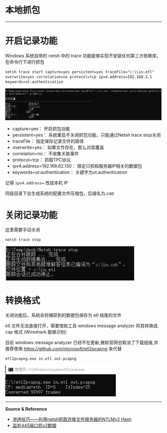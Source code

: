 # 本地抓包

---

# 开启记录功能

Windows 系统自带的 netsh 中的 trace 功能能够实现不安装任何第三方依赖库，在命令行下进行抓包

```
netsh trace start capture=yes persistent=yes traceFile="c:\\in.etl" overwrite=yes correlation=no protocol=tcp ipv4.address=192.168.1.1 keywords=ut:authentication
```

![](../../../../assets/img/Integrated/Windows/实验/本地抓包/1.png)

- capture=yes： 开启抓包功能
- persistent=yes： 系统重启不关闭抓包功能，只能通过Netsh trace stop关闭
- traceFile： 指定保存记录文件的路径
- overwrite=yes： 如果文件存在，那么对其覆盖
- correlation=no： 不收集关联事件
- protocol=tcp： 抓取TPC协议
- ipv4.address=192.168.62.130： 限定只抓和服务器IP相关的数据包
- keywords=ut:authentication： 关键字为ut:authentication

记得 `ipv4.address=` 改成本机 IP

同级目录下会生成系统的配置文件压缩包，后缀名为.cab

# 关闭记录功能

这里需要手动关闭
```
netsh trace stop
```

![](../../../../assets/img/Integrated/Windows/实验/本地抓包/2.png)

# 转换格式

关闭功能后，系统会将捕获到的数据包保存为 etl 结尾的文件

etl 文件无法直接打开，需要借助工具 windows message analyzer 将其转换成. cap 格式 (Wireshark 能够识别)

目前 windows message analyzer 已经不在更新,微软官网也取消了下载链接,并推荐使用 https://github.com/microsoft/etl2pcapng 来代替

```
etl2pcapng.exe in.etl out.pcapng
```

![](../../../../assets/img/Integrated/Windows/实验/本地抓包/3.png)

---

**Source & Reference**
- [渗透技巧——利用netsh抓取连接文件服务器的NTLMv2 Hash](https://xz.aliyun.com/t/1945)
- [监听445端口抓v2数据](https://xz.aliyun.com/t/8543)
